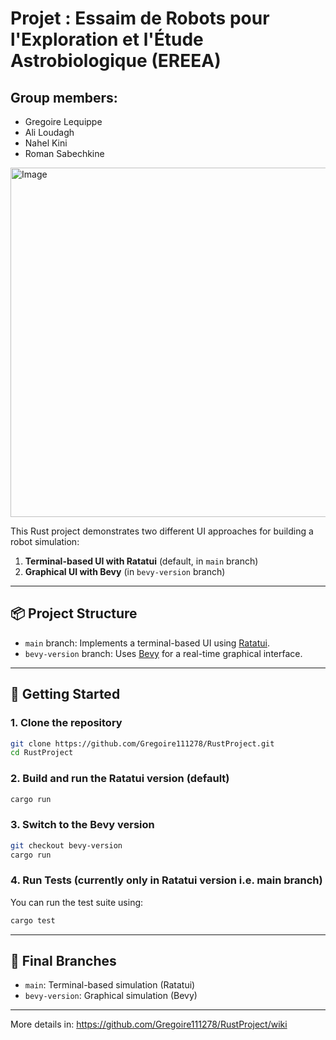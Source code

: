 # Projet : Essaim de Robots pour l'Exploration et l'Étude Astrobiologique (EREEA)

## Group members:

- Gregoire Lequippe
- Ali Loudagh
- Nahel Kini
- Roman Sabechkine

<img width="559" alt="Image" src="https://github.com/user-attachments/assets/fda03b48-bbc8-408b-a030-90fed5b05d45" />

This Rust project demonstrates two different UI approaches for building a robot simulation:

1. **Terminal-based UI with Ratatui** (default, in `main` branch)
2. **Graphical UI with Bevy** (in `bevy-version` branch)

---

## 📦 Project Structure

- `main` branch: Implements a terminal-based UI using [Ratatui](https://github.com/ratatui-org/ratatui).
- `bevy-version` branch: Uses [Bevy](https://bevyengine.org/) for a real-time graphical interface.

---

## 🚀 Getting Started

### 1. Clone the repository

```bash
git clone https://github.com/Gregoire111278/RustProject.git
cd RustProject
```

### 2. Build and run the Ratatui version (default)

```bash
cargo run
```

### 3. Switch to the Bevy version

```bash
git checkout bevy-version
cargo run
```

### 4. Run Tests (currently only in Ratatui version i.e. main branch)

You can run the test suite using:

```bash
cargo test
```

---

## 📂 Final Branches

- `main`: Terminal-based simulation (Ratatui)
- `bevy-version`: Graphical simulation (Bevy)

---

More details in:
https://github.com/Gregoire111278/RustProject/wiki
